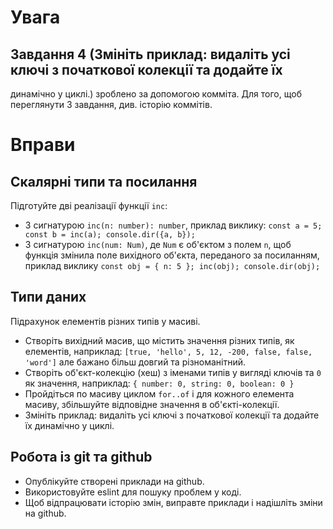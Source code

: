 # Увага
## Завдання 4 (Змініть приклад: видаліть усі ключі з початкової колекції та додайте їх
динамічно у циклі.) зроблено за допомогою комміта. Для того, щоб переглянути 3 завдання, див. історію коммітів.


# Вправи

## Скалярні типи та посилання

Підготуйте дві реалізації функції `inc`:

- З сигнатурою `inc(n: number): number`,
приклад виклику: `const a = 5; const b = inc(a); console.dir({a, b});`
- З сигнатурою `inc(num: Num)`, де `Num` є об'єктом з полем `n`,
щоб функція змінила поле вихідного об'єкта, переданого за посиланням,
приклад виклику `const obj = { n: 5 }; inc(obj); console.dir(obj);`

## Типи даних

Підрахунок елементів різних типів у масиві.

- Створіть вихідний масив, що містить значення різних типів, як
елементів, наприклад: `[true, 'hello', 5, 12, -200, false, false, 'word']`
але бажано більш довгий та різноманітний.
- Створіть об'єкт-колекцію (хеш) з іменами типів у вигляді ключів та `0` як
значення, наприклад: `{ number: 0, string: 0, boolean: 0 }`
- Пройдіться по масиву циклом `for..of` і для кожного елемента масиву,
збільшуйте відповідне значення в об'єкті-колекції.
- Змініть приклад: видаліть усі ключі з початкової колекції та додайте їх
динамічно у циклі.

## Робота із git та github

- Опублікуйте створені приклади на github.
- Використовуйте eslint для пошуку проблем у коді.
- Щоб відпрацювати історію змін, виправте приклади і надішліть зміни на github.
